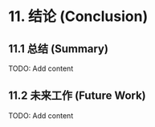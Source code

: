 # 11. 结论 (Conclusion)

## 11.1 总结 (Summary)
TODO: Add content

## 11.2 未来工作 (Future Work)
TODO: Add content

